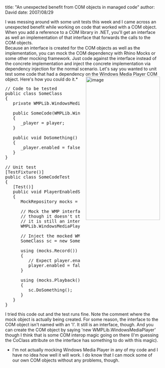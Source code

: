
title: "An unexpected benefit from COM objects in managed code"
author: David
date: 2007/08/29

I was messing around with some unit tests this week and I came across an unexpected benefit while working on code that worked with a COM object. When you add a reference to a COM library in .NET, you'll get an interface as well an implementation of that interface that forwards the calls to the COM objects.  
Because an interface is created for the COM objects as well as the implementation, you can mock the COM dependency with Rhino Mocks or some other mocking framework. Just code against the interface instead of the concrete implementation and inject the concrete implementation via dependency injection for the normal scenario. 
Let's say you wanted to unit test some code that had a dependency on the Windows Media Player COM object. Here's how you could do it.* 
[<img style="border-top-width: 0px; border-left-width: 0px; border-bottom-width: 0px; margin: 0px 0px 0px 20px; border-right-width: 0px" height="467" alt="image" src="http://www.mohundro.com/blog/content/binary/WindowsLiveWriter/AnunexpectedbenefitfromCOMobjectsinmanag_E99E/image_thumb_1.png" width="241" align="right" border="0">](http://www.mohundro.com/blog/content/binary/WindowsLiveWriter/AnunexpectedbenefitfromCOMobjectsinmanag_E99E/image_1.png) 
<pre>// Code to be tested
public class SomeClass
{
   private WMPLib.WindowsMediaPlayer _player;

   public SomeCode(WMPLib.WindowsMediaPlayer player)
   {
      _player = player;
   }

   public void DoSomething()
   {
      _player.enabled = false;
   }
}

// Unit test
[TestFixture()]
public class SomeCodeTest
{
   [Test()]
   public void PlayerEnabledShouldBeSetCorrectly()
   {
      MockRepository mocks = new MockRepository();

      // Mock the WMP interface... note that even <br>      // though it doesn't start with an 'I', 
      // it is still an interface...
      WMPLib.WindowsMediaPlayer player = mocks.CreateMock<wmplib>();

      // Inject the mocked WMP object
      SomeClass sc = new SomeClass(player);

      using (mocks.Record())
      {<br>         // Expect player.enabled to be set to false
         player.enabled = false;
      }

      using (mocks.Playback())
      {
         sc.DoSomething();
      }
   }
}
</wmplib></pre>

I tried this code out and the test runs fine. Note the comment where the mock object is actually being created. For some reason, the interface to the COM object isn't named with an 'I'. It still is an interface, though. And you can create the COM object by saying 'new WMPLib.WindowsMediaPlayer' though I think that is some COM interop magic going on there (I'm guessing the CoClass attribute on the interface has something to do with this magic).

* I'm not actually mocking Windows Media Player in any of my code and I have no idea how well it will work. I do know that I can mock some of our own COM objects without any problems, though.
